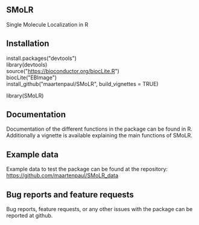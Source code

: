 ## SMoLR
Single Molecule Localization in R  

## Installation

install.packages("devtools")  
library(devtools)  
source("https://bioconductor.org/biocLite.R")  
biocLite("EBImage")  
install_github("maartenpaul/SMoLR", build_vignettes = TRUE)

library(SMoLR)  

## Documentation
Documentation of the different functions in the package can be found in R. Additionally a vignette is available explaining the main functions of SMoLR.


## Example data
Example data to test the package can be found at the repository: https://github.com/maartenpaul/SMoLR_data

## Bug reports and feature requests

Bug reports, feature requests, or any other issues with the package can be reported at github.
